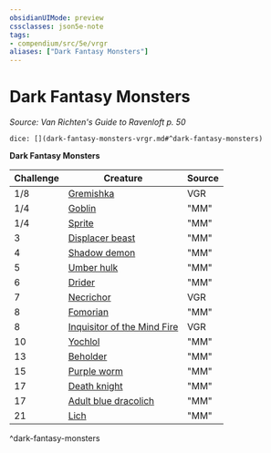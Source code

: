```yaml
---
obsidianUIMode: preview
cssclasses: json5e-note
tags:
- compendium/src/5e/vrgr
aliases: ["Dark Fantasy Monsters"]
---
```

# Dark Fantasy Monsters
*Source: Van Richten's Guide to Ravenloft p. 50* 

`dice: [](dark-fantasy-monsters-vrgr.md#^dark-fantasy-monsters)`

**Dark Fantasy Monsters**

| Challenge | Creature | Source |
|-----------|----------|--------|
| 1/8 | [Gremishka](z_compendium/bestiary/monstrosity/gremishka-vrgr.md) | VGR |
| 1/4 | [Goblin](z_compendium/bestiary/humanoid/goblin.md) | "MM" |
| 1/4 | [Sprite](z_compendium/bestiary/fey/sprite.md) | "MM" |
| 3 | [Displacer beast](z_compendium/bestiary/monstrosity/displacer-beast.md) | "MM" |
| 4 | [Shadow demon](z_compendium/bestiary/fiend/shadow-demon.md) | "MM" |
| 5 | [Umber hulk](z_compendium/bestiary/monstrosity/umber-hulk.md) | "MM" |
| 6 | [Drider](z_compendium/bestiary/monstrosity/drider.md) | "MM" |
| 7 | [Necrichor](z_compendium/bestiary/undead/necrichor-vrgr.md) | VGR |
| 8 | [Fomorian](z_compendium/bestiary/giant/fomorian.md) | "MM" |
| 8 | [Inquisitor of the Mind Fire](z_compendium/bestiary/humanoid/inquisitor-of-the-mind-fire-vrgr.md) | VGR |
| 10 | [Yochlol](z_compendium/bestiary/fiend/yochlol.md) | "MM" |
| 13 | [Beholder](z_compendium/bestiary/aberration/beholder.md) | "MM" |
| 15 | [Purple worm](z_compendium/bestiary/monstrosity/purple-worm.md) | "MM" |
| 17 | [Death knight](z_compendium/bestiary/undead/death-knight.md) | "MM" |
| 17 | [Adult blue dracolich](z_compendium/bestiary/undead/adult-blue-dracolich.md) | "MM" |
| 21 | [Lich](z_compendium/bestiary/undead/lich.md) | "MM" |
^dark-fantasy-monsters